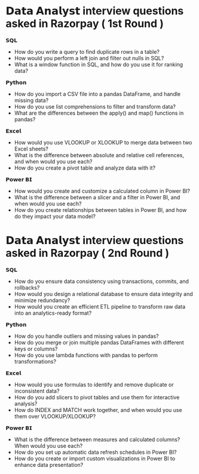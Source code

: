 # 𝗗𝗮𝘁𝗮 𝗔𝗻𝗮𝗹𝘆𝘀𝘁 interview questions asked in Razorpay ( 1st Round )

**𝗦𝗤𝗟**
- How do you write a query to find duplicate rows in a table?
- How would you perform a left join and filter out nulls in SQL?
- What is a window function in SQL, and how do you use it for ranking data?

**𝗣𝘆𝘁𝗵𝗼𝗻**
- How do you import a CSV file into a pandas DataFrame, and handle missing data?
- How do you use list comprehensions to filter and transform data?
- What are the differences between the apply() and map() functions in pandas?

**𝗘𝘅𝗰𝗲𝗹**
- How would you use VLOOKUP or XLOOKUP to merge data between two Excel sheets?
- What is the difference between absolute and relative cell references, and when would you use each?
- How do you create a pivot table and analyze data with it?

**𝗣𝗼𝘄𝗲𝗿 𝗕𝗜**
- How would you create and customize a calculated column in Power BI?
- What is the difference between a slicer and a filter in Power BI, and when would you use each?
- How do you create relationships between tables in Power BI, and how do they impact your data model?

# 𝗗𝗮𝘁𝗮 𝗔𝗻𝗮𝗹𝘆𝘀𝘁 interview questions asked in Razorpay ( 2nd Round )

**𝗦𝗤𝗟**
- How do you ensure data consistency using transactions, commits, and rollbacks?
- How would you design a relational database to ensure data integrity and minimize redundancy?
- How would you create an efficient ETL pipeline to transform raw data into an analytics-ready format?

**𝗣𝘆𝘁𝗵𝗼𝗻**
- How do you handle outliers and missing values in pandas?
- How do you merge or join multiple pandas DataFrames with different keys or columns?
- How do you use lambda functions with pandas to perform transformations?

**𝗘𝘅𝗰𝗲𝗹**
- How would you use formulas to identify and remove duplicate or inconsistent data?
- How do you add slicers to pivot tables and use them for interactive analysis?
- How do INDEX and MATCH work together, and when would you use them over VLOOKUP/XLOOKUP?

**𝗣𝗼𝘄𝗲𝗿 𝗕𝗜**
- What is the difference between measures and calculated columns? When would you use each?
- How do you set up automatic data refresh schedules in Power BI?
- How do you create or import custom visualizations in Power BI to enhance data presentation?
